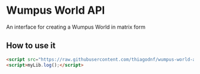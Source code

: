 # Wumpus World API

An interface for creating a Wumpus World in matrix form

## How to use it

```html
<script src="https://raw.githubusercontent.com/thiagodnf/wumpus-world-api/v0.0.16/index.js"></script>
<script>myLib.log();</script>
```

